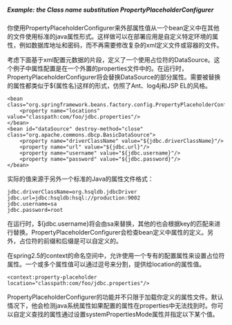##### Example: the Class name substitution PropertyPlaceholderConfigurer

你使用PropertyPlaceholderConfigurer来外部属性值从一个bean定义中在其他的文件使用标准的java属性形式。这样做可以在部署应用是自定义特定环境的属性，例如数据库地址和密码，而不再需要修改复杂的xml定义文件或容器的文件。

考虑下面基于xml配置元数据的片段，定义了一个使用占位符的DataSource。这个例子中属性配置是在一个外置的properties文件中的。在运行时，PropertyPlaceholderConfigurer将会替换DataSource的部分属性。需要被替换的属性都类似于${属性名}这样的形式，仿照了Ant、log4j和JSP EL的风格。

```
<bean class="org.springframework.beans.factory.config.PropertyPlaceholderConfigurer">
    <property name="locations" value="classpath:com/foo/jdbc.properties"/>
</bean>
<bean id="dataSource" destroy-method="close"
class="org.apache.commons.dbcp.BasicDataSource">
    <property name="driverClassName" value="${jdbc.driverClassName}"/>
    <property name="url" value="${jdbc.url}"/>
    <property name="username" value="${jdbc.username}"/>
    <property name="password" value="${jdbc.password}"/>
</bean>
```

实际的值来源于另外一个标准的Java的属性文件格式：

```
jdbc.driverClassName=org.hsqldb.jdbcDriver
jdbc.url=jdbc:hsqldb:hsql://production:9002
jdbc.username=sa
jdbc.password=root
```

在运行时，${jdbc.username}将会由sa来替换，其他的也会根据key的匹配来进行替换。PropertyPlaceholderConfigurer会检查bean定义中属性的定义。另外，占位符的前缀和后缀是可以自定义的。

在spring2.5的context的命名空间中，允许使用一个专有的配置属性来设置占位符属性。一个或多个属性值可以通过逗号来分割，提供给location的属性值。

```
<context:property-placeholder location="classpath:com/foo/jdbc.properties"/>
```

PropertyPlaceholderConfigurer的功能并不只限于加载你定义的属性文件。默认情况下，他会检测java系统属性如果配置的属性在properties中无法找到时。你可以自定义查找的属性通过设置systemPropertiesMode属性并指定以下某个值。






